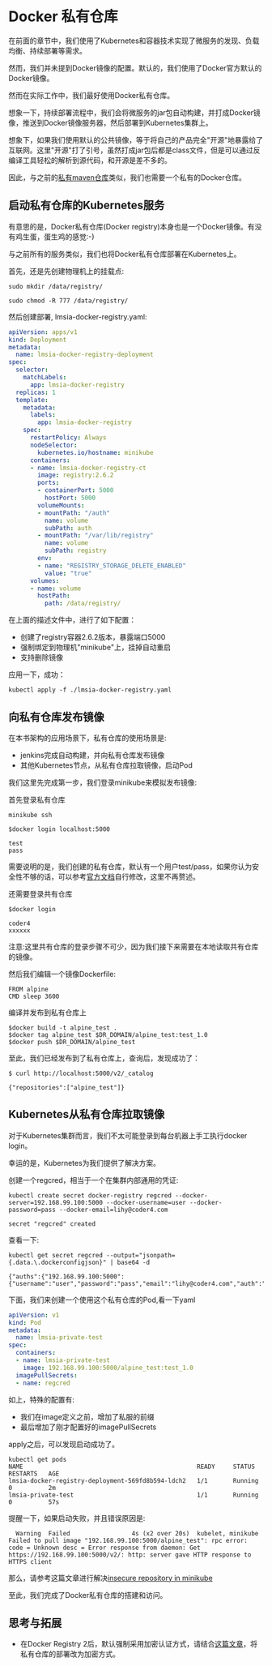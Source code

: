 # Docker 私有仓库

在前面的章节中，我们使用了Kubernetes和容器技术实现了微服务的发现、负载均衡、持续部署等需求。

然而，我们并未提到Docker镜像的配置。默认的，我们使用了Docker官方默认的Docker镜像。

然而在实际工作中，我们最好使用Docker私有仓库。

想象一下，持续部署流程中，我们会将微服务的jar包自动构建，并打成Docker镜像，推送到Docker镜像服务器，然后部署到Kubernetes集群上。

想象下，如果我们使用默认的公共镜像，等于将自己的产品完全"开源"地暴露给了互联网。这里"开源"打了引号，虽然打成jar包后都是class文件，但是可以通过反编译工具轻松的解析到源代码，和开源是差不多的。

因此，与之前的[私有maven仓库](toolchain/nexus.md)类似，我们也需要一个私有的Docker仓库。

## 启动私有仓库的Kubernetes服务

有意思的是，Docker私有仓库(Docker registry)本身也是一个Docker镜像。有没有鸡生蛋，蛋生鸡的感觉:-)

与之前所有的服务类似，我们也将Docker私有仓库部署在Kubernetes上。

首先，还是先创建物理机上的挂载点:

```shell
sudo mkdir /data/registry/

sudo chmod -R 777 /data/registry/
```

然后创建部署, lmsia-docker-registry.yaml:
```yaml
apiVersion: apps/v1
kind: Deployment
metadata:
  name: lmsia-docker-registry-deployment
spec:
  selector:
    matchLabels:
      app: lmsia-docker-registry
  replicas: 1
  template:
    metadata:
      labels:
        app: lmsia-docker-registry
    spec:
      restartPolicy: Always
      nodeSelector:
        kubernetes.io/hostname: minikube
      containers:
      - name: lmsia-docker-registry-ct
        image: registry:2.6.2
        ports:
        - containerPort: 5000
          hostPort: 5000
        volumeMounts:
        - mountPath: "/auth"
          name: volume
          subPath: auth
        - mountPath: "/var/lib/registry"
          name: volume
          subPath: registry
        env:
        - name: "REGISTRY_STORAGE_DELETE_ENABLED"
          value: "true"
      volumes:
      - name: volume
        hostPath:
          path: /data/registry/
```

在上面的描述文件中，进行了如下配置：
* 创建了registry容器2.6.2版本，暴露端口5000
* 强制绑定到物理机"minikube"上，挂掉自动重启
* 支持删除镜像

应用一下，成功：
```shell
kubectl apply -f ./lmsia-docker-registry.yaml
```

## 向私有仓库发布镜像 

在本书架构的应用场景下，私有仓库的使用场景是:
* jenkins完成自动构建，并向私有仓库发布镜像
* 其他Kubernetes节点，从私有仓库拉取镜像，启动Pod

我们这里先完成第一步，我们登录minikube来模拟发布镜像:

首先登录私有仓库
```shell
minikube ssh

$docker login localhost:5000

test
pass

```
需要说明的是，我们创建的私有仓库，默认有一个用户test/pass，如果你认为安全性不够的话，可以参考[官方文档](https://docs.docker.com/registry/deploying)自行修改，这里不再赘述。

还需要登录共有仓库
```shell
$docker login

coder4
xxxxxx
```
注意:这里共有仓库的登录步骤不可少，因为我们接下来需要在本地读取共有仓库的镜像。

然后我们编辑一个镜像Dockerfile:
```shell
FROM alpine
CMD sleep 3600
```

编译并发布到私有仓库上
```shell
$docker build -t alpine_test .
$docker tag alpine_test $DR_DOMAIN/alpine_test:test_1.0
$docker push $DR_DOMAIN/alpine_test
```

至此，我们已经发布到了私有仓库上，查询后，发现成功了：
```shell
$ curl http://localhost:5000/v2/_catalog

{"repositories":["alpine_test"]}
```

## Kubernetes从私有仓库拉取镜像

对于Kubernetes集群而言，我们不太可能登录到每台机器上手工执行docker login。

幸运的是，Kubernetes为我们提供了解决方案。

创建一个regcred，相当于一个在集群内部通用的凭证:
```shell
kubectl create secret docker-registry regcred --docker-server=192.168.99.100:5000 --docker-username=user --docker-password=pass --docker-email=lihy@coder4.com

secret "regcred" created
```

查看一下:
```shell
kubectl get secret regcred --output="jsonpath={.data.\.dockerconfigjson}" | base64 -d

{"auths":{"192.168.99.100:5000":{"username":"user","password":"pass","email":"lihy@coder4.com","auth":"dXNlcjpwYXNz"}}}
```

下面，我们来创建一个使用这个私有仓库的Pod,看一下yaml
```yaml
apiVersion: v1
kind: Pod
metadata:
  name: lmsia-private-test
spec:
  containers:
  - name: lmsia-private-test
    image: 192.168.99.100:5000/alpine_test:test_1.0
  imagePullSecrets:
  - name: regcred

```

如上，特殊的配置有:
* 我们在image定义之前，增加了私服的前缀
* 最后增加了刚才配置好的imagePullSecrets

apply之后，可以发现启动成功了。
```shell
kubectl get pods
NAME                                                READY     STATUS    RESTARTS   AGE
lmsia-docker-registry-deployment-569fd8b594-ldch2   1/1       Running   0          2m
lmsia-private-test                                  1/1       Running   0          57s
```

提醒一下，如果启动失败，并且错误原因是:
```shell
  Warning  Failed                 4s (x2 over 20s)  kubelet, minikube  Failed to pull image "192.168.99.100:5000/alpine_test": rpc error: code = Unknown desc = Error response from daemon: Get https://192.168.99.100:5000/v2/: http: server gave HTTP response to HTTPS client
```

那么，请参考这篇文章进行解决[insecure repository in minikube](https://github.com/kubernetes/minikube/blob/master/docs/insecure_registry.md)

至此，我们完成了Docker私有仓库的搭建和访问。

## 思考与拓展
* 在Docker Registry 2后，默认强制采用加密认证方式，请结合[这篇文章](http://tech.paulcz.net/2016/01/deploying-a-secure-docker-registry/)，将私有仓库的部署改为加密方式。

